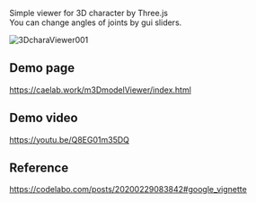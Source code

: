 Simple viewer for 3D character by Three.js  
You can change angles of joints by gui sliders. 
  
![3DcharaViewer001](https://github.com/user-attachments/assets/feb0118c-b2e0-4f77-b651-42a3606790f0)  

## Demo page  
https://caelab.work/m3DmodelViewer/index.html  
  
## Demo video  
https://youtu.be/Q8EG01m35DQ
  
## Reference  
https://codelabo.com/posts/20200229083842#google_vignette
